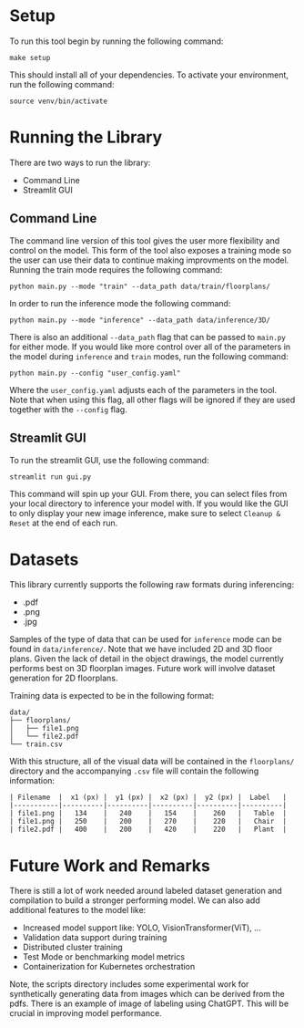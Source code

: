 

# Setup

To run this tool begin by running the following command:

```
make setup
```

This should install all of your dependencies. To activate your environment, run the
following command:

```
source venv/bin/activate
```


# Running the Library

There are two ways to run the library:
- Command Line
- Streamlit GUI


## Command Line
The command line version of this tool gives the user more flexibility and control on the model. This form of the tool also exposes a training mode so the user can use their data to continue making improvments on the model. Running the train mode requires the following command:


```
python main.py --mode "train" --data_path data/train/floorplans/
```

In order to run the inference mode the following command:

```
python main.py --mode "inference" --data_path data/inference/3D/
```


There is also an additional ```--data_path``` flag that can be passed to ```main.py``` for either mode. If you
would like more control over all of the parameters in the model during ```inference``` and ```train``` modes,
run the following command:

```
python main.py --config "user_config.yaml"
```

Where the ```user_config.yaml``` adjusts each of the parameters in the tool. Note that when using this flag,
all other flags will be ignored if they are used together with the ```--config``` flag.


## Streamlit GUI

To run the streamlit GUI, use the following command:

```
streamlit run gui.py
```


This command will spin up your GUI. From there, you can select files from your local directory to inference your model with.
If you would like the GUI to only display your new image inference, make sure to select ```Cleanup & Reset``` at the end 
of each run.


# Datasets

This library currently supports the following raw formats during inferencing:

- .pdf
- .png
- .jpg

Samples of the type of data that can be used for ```inference``` mode can be found in ```data/inference/```. Note that
we have included 2D and 3D floor plans. Given the lack of detail in the object drawings, the model currently performs best
on 3D floorplan images. Future work will involve dataset generation for 2D floorplans.


Training data is expected to be in the following format:

```
data/
├── floorplans/
│   ├── file1.png
│   └── file2.pdf
└── train.csv
```

With this structure, all of the visual data will be contained in the ```floorplans/``` directory and the accompanying
```.csv``` file will contain the following information:

```
| Filename  |  x1 (px) |  y1 (px) |  x2 (px) |  y2 (px) |  Label   |
|-----------|----------|----------|----------|----------|----------|
| file1.png |   134    |   240    |   154    |    260   |   Table  |
| file1.png |   250    |   200    |   270    |    220   |   Chair  |
| file2.pdf |   400    |   200    |   420    |    220   |   Plant  |

```


# Future Work and Remarks

There is still a lot of work needed around labeled dataset generation and compilation to build a stronger
performing model. We can also add additional features to the model like:

- Increased model support like: YOLO, VisionTransformer(ViT), ...
- Validation data support during training
- Distributed cluster training
- Test Mode or benchmarking model metrics
- Containerization for Kubernetes orchestration

Note, the scripts directory includes some experimental work for synthetically generating data from images
which can be derived from the pdfs. There is an example of image of labeling using ChatGPT. This
will be crucial in improving model performance.
